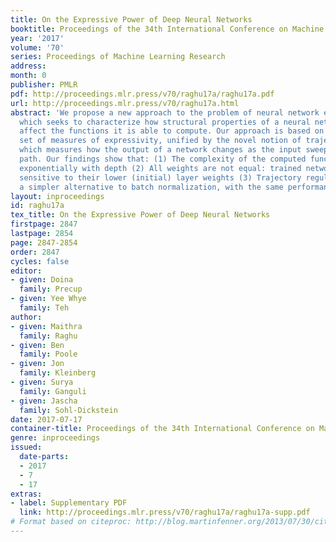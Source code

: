 ```yaml
---
title: On the Expressive Power of Deep Neural Networks
booktitle: Proceedings of the 34th International Conference on Machine Learning
year: '2017'
volume: '70'
series: Proceedings of Machine Learning Research
address: 
month: 0
publisher: PMLR
pdf: http://proceedings.mlr.press/v70/raghu17a/raghu17a.pdf
url: http://proceedings.mlr.press/v70/raghu17a.html
abstract: 'We propose a new approach to the problem of neural network expressivity,
  which seeks to characterize how structural properties of a neural network family
  affect the functions it is able to compute. Our approach is based on an interrelated
  set of measures of expressivity, unified by the novel notion of trajectory length,
  which measures how the output of a network changes as the input sweeps along a one-dimensional
  path. Our findings show that: (1) The complexity of the computed function grows
  exponentially with depth (2) All weights are not equal: trained networks are more
  sensitive to their lower (initial) layer weights (3) Trajectory regularization is
  a simpler alternative to batch normalization, with the same performance.'
layout: inproceedings
id: raghu17a
tex_title: On the Expressive Power of Deep Neural Networks
firstpage: 2847
lastpage: 2854
page: 2847-2854
order: 2847
cycles: false
editor:
- given: Doina
  family: Precup
- given: Yee Whye
  family: Teh
author:
- given: Maithra
  family: Raghu
- given: Ben
  family: Poole
- given: Jon
  family: Kleinberg
- given: Surya
  family: Ganguli
- given: Jascha
  family: Sohl-Dickstein
date: 2017-07-17
container-title: Proceedings of the 34th International Conference on Machine Learning
genre: inproceedings
issued:
  date-parts:
  - 2017
  - 7
  - 17
extras:
- label: Supplementary PDF
  link: http://proceedings.mlr.press/v70/raghu17a/raghu17a-supp.pdf
# Format based on citeproc: http://blog.martinfenner.org/2013/07/30/citeproc-yaml-for-bibliographies/
---
```

